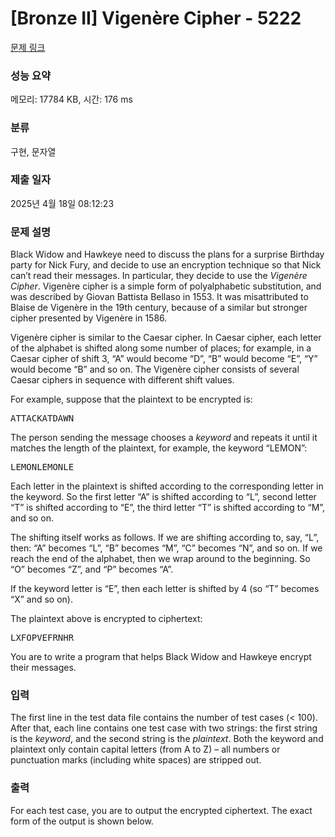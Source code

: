 # [Bronze II] Vigenère Cipher - 5222 

[문제 링크](https://www.acmicpc.net/problem/5222) 

### 성능 요약

메모리: 17784 KB, 시간: 176 ms

### 분류

구현, 문자열

### 제출 일자

2025년 4월 18일 08:12:23

### 문제 설명

<p>Black Widow and Hawkeye need to discuss the plans for a surprise Birthday party for Nick Fury, and decide to use an encryption technique so that Nick can’t read their messages. In particular, they decide to use the <em>Vigenère Cipher</em>. Vigenère cipher is a simple form of polyalphabetic substitution, and was described by Giovan Battista Bellaso in 1553. It was misattributed to Blaise de Vigenère in the 19th century, because of a similar but stronger cipher presented by Vigenère in 1586.</p>

<p>Vigenère cipher is similar to the Caesar cipher. In Caesar cipher, each letter of the alphabet is shifted along some number of places; for example, in a Caesar cipher of shift 3, “A” would become “D”, “B” would become “E”, “Y” would become “B” and so on. The Vigenère cipher consists of several Caesar ciphers in sequence with different shift values.</p>

<p>For example, suppose that the plaintext to be encrypted is:</p>

<pre>ATTACKATDAWN</pre>

<p>The person sending the message chooses a <em>keyword</em> and repeats it until it matches the length of the plaintext, for example, the keyword “LEMON”:</p>

<pre>LEMONLEMONLE</pre>

<p>Each letter in the plaintext is shifted according to the corresponding letter in the keyword. So the first letter “A” is shifted according to “L”, second letter “T” is shifted according to “E”, the third letter “T” is shifted according to “M”, and so on.</p>

<p>The shifting itself works as follows. If we are shifting according to, say, “L”, then: “A” becomes “L”, “B” becomes “M”, “C” becomes “N”, and so on. If we reach the end of the alphabet, then we wrap around to the beginning. So “O” becomes “Z”, and “P” becomes “A”.</p>

<p>If the keyword letter is “E”, then each letter is shifted by 4 (so “T” becomes “X” and so on).</p>

<p>The plaintext above is encrypted to ciphertext:</p>

<pre>LXFOPVEFRNHR</pre>

<p>You are to write a program that helps Black Widow and Hawkeye encrypt their messages.</p>

### 입력 

 <p>The first line in the test data file contains the number of test cases (< 100). After that, each line contains one test case with two strings: the first string is the <em>keyword</em>, and the second string is the <em>plaintext</em>. Both the keyword and plaintext only contain capital letters (from A to Z) – all numbers or punctuation marks (including white spaces) are stripped out.</p>

### 출력 

 <p>For each test case, you are to output the encrypted ciphertext. The exact form of the output is shown below.</p>

